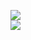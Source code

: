 [![](https://img.shields.io/badge/Made%20With-Github%20Spray-lightgrey.svg?style=for-the-badge&logo=github)](https://github.com/Annihil/github-spray#5503)  
[![](https://i.imgur.com/2DrTn0Z.gif)](https://github.com/Annihil/github-spray)